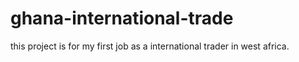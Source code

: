 # ghana-international-trade
this project is for my first job as a international trader in west africa.
